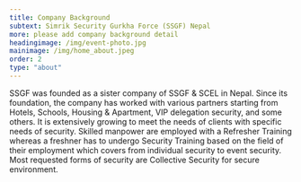 ```yaml
---
title: Company Background
subtext: Simrik Security Gurkha Force (SSGF) Nepal
more: please add company background detail
headingimage: /img/event-photo.jpg
mainimage: /img/home_about.jpeg
order: 2
type: "about"
---
```

SSGF was founded as a sister company of SSGF & SCEL in Nepal. Since its foundation, the company has worked with various partners starting from Hotels, Schools, Housing & Apartment, VIP delegation security, and some others. It is extensively growing to meet the needs of clients with specific needs of security. Skilled manpower are employed with a Refresher Training whereas a freshner has to undergo Security Training based on the field of their employment which covers from individual security to event security. Most requested forms of security are Collective Security for secure environment.
